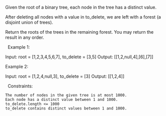 Given the root of a binary tree, each node in the tree has a distinct value.

After deleting all nodes with a value in to_delete, we are left with a forest (a disjoint union of trees).

Return the roots of the trees in the remaining forest. You may return the result in any order.

 
Example 1:

Input: root = [1,2,3,4,5,6,7], to_delete = [3,5]
Output: [[1,2,null,4],[6],[7]]


Example 2:

Input: root = [1,2,4,null,3], to_delete = [3]
Output: [[1,2,4]]


 
Constraints:


	The number of nodes in the given tree is at most 1000.
	Each node has a distinct value between 1 and 1000.
	to_delete.length <= 1000
	to_delete contains distinct values between 1 and 1000.

